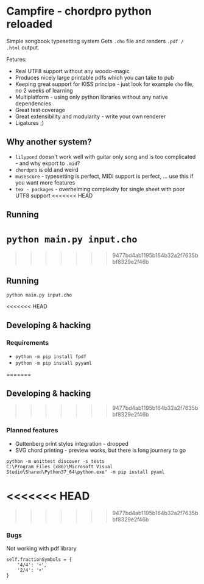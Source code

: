 # Campfire - chordpro python reloaded

Simple songbook typesetting system
Gets `.cho` file and renders `.pdf / .html` output.


Fetures:
* Real UTF8 support without any woodo-magic
* Produces nicely large printable pdfs which you can take to pub
* Keeping great support for KISS principe - just look for example `cho` file, no 2 weeks of learning
* Multiplatform - using only python libraries without any native dependencies
* Great test coverage
* Great extensibility and modularity - write your own renderer
* Ligatures ;)

## Why another system?
* `lilypond` doesn't work well with guitar only song and is too complicated - and why export to `.mid`?
* `chordpro` is old and weird
* `musescore` - typesetting is perfect, MIDI support is perfect, ... use this if you want more features
* `tex - packages` - overhelming complexity for single sheet with poor UTF8 support 
<<<<<<< HEAD


## Running
`python main.py input.cho`
=======

>>>>>>> 9477bd4ab1195b164b32a2f7635bbf8329e2f46b

## Running
`python main.py input.cho`

<<<<<<< HEAD
## Developing & hacking
### Requirements
* `python -m pip install fpdf`
* `python -m pip install pyyaml`

=======

## Developing & hacking
>>>>>>> 9477bd4ab1195b164b32a2f7635bbf8329e2f46b
### Planned features
* Guttenberg print styles integration - dropped
* SVG chord printing - preview works, but there is long journery to go

```
python -m unittest discover -s tests
C:\Program Files (x86)\Microsoft Visual Studio\Shared\Python37_64\python.exe" -m pip install pyaml
```

<<<<<<< HEAD
=======

>>>>>>> 9477bd4ab1195b164b32a2f7635bbf8329e2f46b
### Bugs
Not working with pdf library 
```
self.fractionSymbols = {
    '4/4': '𝄴',
    '2/4': '𝄵'
}
```

